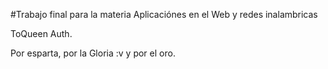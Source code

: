 #Trabajo final para la materia Aplicaciónes en el Web y redes inalambricas

ToQueen Auth.

Por esparta, por la Gloria :v y por el oro.